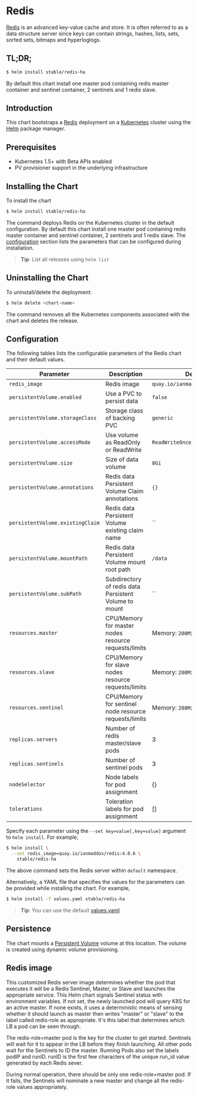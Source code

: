 # Redis

[Redis](http://redis.io/) is an advanced key-value cache and store. It is often referred to as a data structure server since keys can contain strings, hashes, lists, sets, sorted sets, bitmaps and hyperloglogs.

## TL;DR;

```bash
$ helm install stable/redis-ha
```

By default this chart install one master pod containing redis master container and sentinel container, 2 sentinels and 1 redis slave.

## Introduction

This chart bootstraps a [Redis](https://github.com/bitnami/bitnami-docker-redis) deployment on a [Kubernetes](http://kubernetes.io) cluster using the [Helm](https://helm.sh) package manager.

## Prerequisites

- Kubernetes 1.5+ with Beta APIs enabled
- PV provisioner support in the underlying infrastructure

## Installing the Chart

To install the chart

```bash
$ helm install stable/redis-ha
```

The command deploys Redis on the Kubernetes cluster in the default configuration. By default this chart install one master pod containing redis master container and sentinel container, 2 sentinels and 1 redis slave. The [configuration](#configuration) section lists the parameters that can be configured during installation.

> **Tip**: List all releases using `helm list`

## Uninstalling the Chart

To uninstall/delete the deployment:

```bash
$ helm delete <chart-name>
```

The command removes all the Kubernetes components associated with the chart and deletes the release.

## Configuration

The following tables lists the configurable parameters of the Redis chart and their default values.

| Parameter                        | Description                                           | Default                                                   |
| -------------------------------- | ----------------------------------------------------- | --------------------------------------------------------- |
| `redis_image`                    | Redis image                                           | `quay.io/ianmaddox/redis:4.0.6`                           |
| `persistentVolume.enabled`       | Use a PVC to persist data                             | `false`                                                   |
| `persistentVolume.storageClass`  | Storage class of backing PVC                          | `generic`                                                 |
| `persistentVolume.accessMode`    | Use volume as ReadOnly or ReadWrite                   | `ReadWriteOnce`                                           |
| `persistentVolume.size`          | Size of data volume                                   | `8Gi`                                                     |
| `persistentVolume.annotations`   | Redis data Persistent Volume Claim annotations        | `{}`                                                      |
| `persistentVolume.existingClaim` | Redis data Persistent Volume existing claim name      | ``                                                        |
| `persistentVolume.mountPath`     | Redis data Persistent Volume mount root path          | `/data`                                                   |
| `persistentVolume.subPath`       | Subdirectory of redis data Persistent Volume to mount | ``                                                        |
| `resources.master`               | CPU/Memory for master nodes resource requests/limits  | Memory: `200Mi`, CPU: `100m`                              |
| `resources.slave`                | CPU/Memory for slave nodes  resource requests/limits  | Memory: `200Mi`, CPU: `100m`                              |
| `resources.sentinel`             | CPU/Memory for sentinel node resource requests/limits | Memory: `200Mi`, CPU: `100m`                              |
| `replicas.servers`               | Number of redis master/slave pods                     | 3                                                         |
| `replicas.sentinels`             | Number of sentinel pods                               | 3                                                         |
| `nodeSelector`                   | Node labels for pod assignment                        | {}                                                        |
| `tolerations`                    | Toleration labels for pod assignment                  | []                                                        |



Specify each parameter using the `--set key=value[,key=value]` argument to `helm install`. For example,

```bash
$ helm install \
  --set redis_image=quay.io/ianmaddox/redis:4.0.6 \
    stable/redis-ha
```

The above command sets the Redis server within  `default` namespace.

Alternatively, a YAML file that specifies the values for the parameters can be provided while installing the chart. For example,

```bash
$ helm install -f values.yaml stable/redis-ha
```

> **Tip**: You can use the default [values.yaml](values.yaml)

## Persistence

The chart mounts a [Persistent Volume](https://kubernetes.io/docs/concepts/storage/persistent-volumes/) volume at this location. The volume is created using dynamic volume provisioning.

## Redis image
This customized Redis server image determines whether the pod that executes it will be a Redis Sentinel,
Master, or Slave and launches the appropriate service. This Helm chart signals Sentinel status with
environment variables. If not set, the newly launched pod will query K8S for an active master. If none
exists, it uses a deterministic means of sensing whether it should launch as master then writes "master"
or "slave" to the label called redis-role as appropriate. It's this label that determines which LB a pod
can be seen through.

The redis-role=master pod is the key for the cluster to get started. Sentinels will wait for it to appear
in the LB before they finish launching. All other pods wait for the Sentinels to ID the master. Running
Pods also set the labels podIP and runID. runID is the first few characters of the unique run_id value
generated by each Redis sever.

During normal operation, there should be only one redis-role=master pod. If it fails, the Sentinels
will nominate a new master and change all the redis-role values appropriately.

